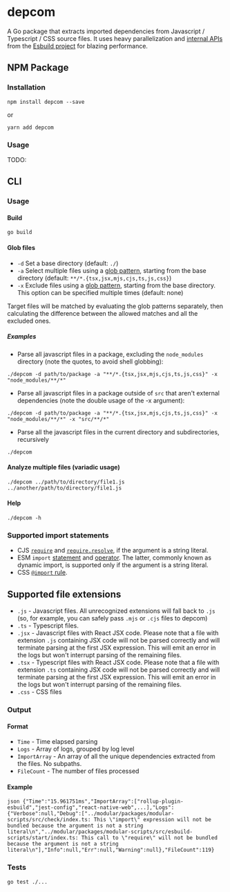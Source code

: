 # depcom

A Go package that extracts imported dependencies from Javascript / Typescript / CSS source files.
It uses heavy parallelization and [internal APIs](https://github.com/ije/esbuild-internal/) from the [Esbuild project](https://esbuild.github.io/) for blazing performance.

## NPM Package

### Installation

`npm install depcom --save`

or

`yarn add depcom`

### Usage

TODO:

## CLI

### Usage

#### Build

`go build`

#### Glob files

- `-d` Set a base directory (default: `./`)
- `-a` Select multiple files using a [glob pattern](https://github.com/mattn/go-zglob), starting from the base directory (default: `**/*.{tsx,jsx,mjs,cjs,ts,js,css}`)
- `-x` Exclude files using a [glob pattern](https://github.com/mattn/go-zglob), starting from the base directory. This option can be specified multiple times (default: none)

Target files will be matched by evaluating the glob patterns separately, then calculating the difference between the allowed matches and all the excluded ones.

##### Examples

- Parse all javascript files in a package, excluding the `node_modules` directory (note the quotes, to avoid shell globbing):

`./depcom -d path/to/package -a "**/*.{tsx,jsx,mjs,cjs,ts,js,css}" -x "node_modules/**/*"`

- Parse all javascript files in a package outside of `src` that aren't external dependencies (note the double usage of the -x argument):

`./depcom -d path/to/package -a "**/*.{tsx,jsx,mjs,cjs,ts,js,css}" -x "node_modules/**/*" -x "src/**/*"`

- Parse all the javascript files in the current directory and subdirectories, recursively

`./depcom`

#### Analyze multiple files (variadic usage)

`./depcom ../path/to/directory/file1.js ../another/path/to/directory/file1.js`

#### Help

`./depcom -h`

### Supported import statements

- CJS [`require`](https://nodejs.org/api/modules.html#requireid) and [`require.resolve`](https://nodejs.org/api/modules.html#requireresolverequest-options), if the argument is a string literal.
- ESM `import` [statement](https://developer.mozilla.org/en-US/docs/Web/JavaScript/Reference/Statements/import) and [operator](https://developer.mozilla.org/en-US/docs/Web/JavaScript/Reference/Operators/import). The latter, commonly known as dynamic import, is supported only if the argument is a string literal.
- CSS [`@import` rule](https://developer.mozilla.org/en-US/docs/Web/API/CSSImportRule).

## Supported file extensions

- `.js` - Javascript files. All unrecognized extensions will fall back to `.js` (so, for example, you can safely pass `.mjs` or `.cjs` files to depcom)
- `.ts` - Typescript files.
- `.jsx` - Javascript files with React JSX code. Please note that a file with extension `.js` containing JSX code will not be parsed correctly and will terminate parsing at the first JSX expression. This will emit an error in the logs but won't interrupt parsing of the remaining files.
- `.tsx` - Typescript files with React JSX code. Please note that a file with extension `.ts` containing JSX code will not be parsed correctly and will terminate parsing at the first JSX expression. This will emit an error in the logs but won't interrupt parsing of the remaining files.
- `.css` - CSS files

### Output

#### Format

- `Time` - Time elapsed parsing
- `Logs` - Array of logs, grouped by log level
- `ImportArray` - An array of all the unique dependencies extracted from the files. No subpaths.
- `FileCount` - The number of files processed

#### Example

`json {"Time":"15.961751ms","ImportArray":["rollup-plugin-esbuild","jest-config","react-native-web",...],"Logs":{"Verbose":null,"Debug":["../modular/packages/modular-scripts/src/check/index.ts: This \"import\" expression will not be bundled because the argument is not a string literal\n","../modular/packages/modular-scripts/src/esbuild-scripts/start/index.ts: This call to \"require\" will not be bundled because the argument is not a string literal\n"],"Info":null,"Err":null,"Warning":null},"FileCount":119}`

### Tests

`go test ./...`
